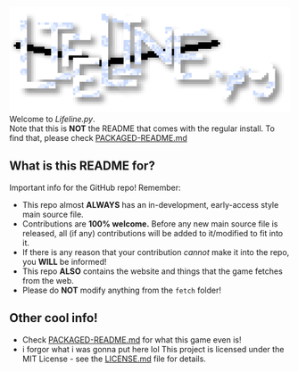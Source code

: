 ![Lifeline.py Logo](https://raw.githubusercontent.com/Jasperredis/Lifeline.py/refs/heads/main/github/llp-logo.png)
Welcome to *Lifeline.py*.  
Note that this is **NOT** the README that comes with the regular install. To find that, please check [PACKAGED-README.md](PACKAGED-README.md) 
## What is this README for?  
Important info for the GitHub repo! Remember:
* This repo almost **ALWAYS** has an in-development, early-access style main source file.
* Contributions are **100% welcome.** Before any new main source file is released, all (if any) contributions will be added to it/modified to fit into it.
* If there is any reason that your contribution *cannot* make it into the repo, you **WILL** be informed!
* This repo **ALSO** contains the website and things that the game fetches from the web.
* Please do **NOT** modify anything from the `fetch` folder!
## Other cool info!
* Check [PACKAGED-README.md](PACKAGED-README.md) for what this game even is!
* i forgor what i was gonna put here lol
This project is licensed under the MIT License - see the [LICENSE.md](LICENSE.md) file for details.
